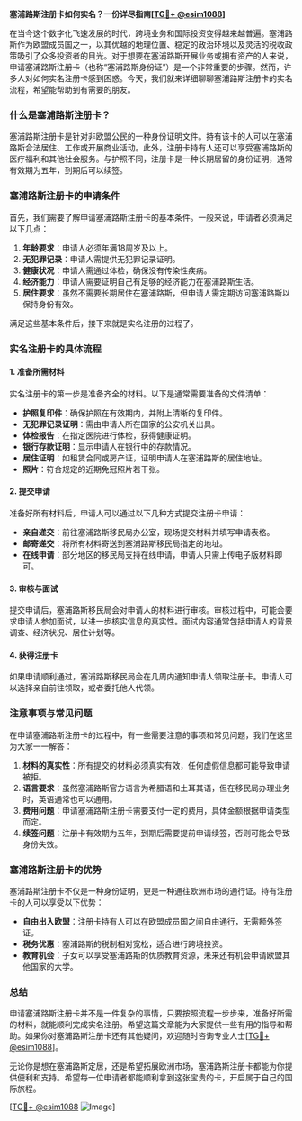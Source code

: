 **塞浦路斯注册卡如何实名？一份详尽指南[[TG💪+ @esim1088](https://t.me/s/esim1088)]**

在当今这个数字化飞速发展的时代，跨境业务和国际投资变得越来越普遍。塞浦路斯作为欧盟成员国之一，以其优越的地理位置、稳定的政治环境以及灵活的税收政策吸引了众多投资者的目光。对于想要在塞浦路斯开展业务或拥有资产的人来说，申请塞浦路斯注册卡（也称“塞浦路斯身份证”）是一个非常重要的步骤。然而，许多人对如何实名注册卡感到困惑。今天，我们就来详细聊聊塞浦路斯注册卡的实名流程，希望能帮助到有需要的朋友。

### 什么是塞浦路斯注册卡？

塞浦路斯注册卡是针对非欧盟公民的一种身份证明文件。持有该卡的人可以在塞浦路斯合法居住、工作或开展商业活动。此外，注册卡持有人还可以享受塞浦路斯的医疗福利和其他社会服务。与护照不同，注册卡是一种长期居留的身份证明，通常有效期为五年，到期后可以续签。

### 塞浦路斯注册卡的申请条件

首先，我们需要了解申请塞浦路斯注册卡的基本条件。一般来说，申请者必须满足以下几点：

1. **年龄要求**：申请人必须年满18周岁及以上。
2. **无犯罪记录**：申请人需提供无犯罪记录证明。
3. **健康状况**：申请人需通过体检，确保没有传染性疾病。
4. **经济能力**：申请人需要证明自己有足够的经济能力在塞浦路斯生活。
5. **居住要求**：虽然不需要长期居住在塞浦路斯，但申请人需定期访问塞浦路斯以保持身份有效。

满足这些基本条件后，接下来就是实名注册的过程了。

### 实名注册卡的具体流程

#### 1. 准备所需材料

实名注册卡的第一步是准备齐全的材料。以下是通常需要准备的文件清单：

- **护照复印件**：确保护照在有效期内，并附上清晰的复印件。
- **无犯罪记录证明**：需由申请人所在国家的公安机关出具。
- **体检报告**：在指定医院进行体检，获得健康证明。
- **银行存款证明**：显示申请人在银行中的存款情况。
- **居住证明**：如租赁合同或房产证，证明申请人在塞浦路斯的居住地址。
- **照片**：符合规定的近期免冠照片若干张。

#### 2. 提交申请

准备好所有材料后，申请人可以通过以下几种方式提交注册卡申请：

- **亲自递交**：前往塞浦路斯移民局办公室，现场提交材料并填写申请表格。
- **邮寄递交**：将所有材料寄送到塞浦路斯移民局指定的地址。
- **在线申请**：部分地区的移民局支持在线申请，申请人只需上传电子版材料即可。

#### 3. 审核与面试

提交申请后，塞浦路斯移民局会对申请人的材料进行审核。审核过程中，可能会要求申请人参加面试，以进一步核实信息的真实性。面试内容通常包括申请人的背景调查、经济状况、居住计划等。

#### 4. 获得注册卡

如果申请顺利通过，塞浦路斯移民局会在几周内通知申请人领取注册卡。申请人可以选择亲自前往领取，或者委托他人代领。

### 注意事项与常见问题

在申请塞浦路斯注册卡的过程中，有一些需要注意的事项和常见问题，我们在这里为大家一一解答：

1. **材料的真实性**：所有提交的材料必须真实有效，任何虚假信息都可能导致申请被拒。
2. **语言要求**：虽然塞浦路斯官方语言为希腊语和土耳其语，但在移民局办理业务时，英语通常也可以通用。
3. **费用问题**：申请塞浦路斯注册卡需要支付一定的费用，具体金额根据申请类型而定。
4. **续签问题**：注册卡有效期为五年，到期后需要提前申请续签，否则可能会导致身份失效。

### 塞浦路斯注册卡的优势

塞浦路斯注册卡不仅是一种身份证明，更是一种通往欧洲市场的通行证。持有注册卡的人可以享受以下优势：

- **自由出入欧盟**：注册卡持有人可以在欧盟成员国之间自由通行，无需额外签证。
- **税务优惠**：塞浦路斯的税制相对宽松，适合进行跨境投资。
- **教育机会**：子女可以享受塞浦路斯的优质教育资源，未来还有机会申请欧盟其他国家的大学。

### 总结

申请塞浦路斯注册卡并不是一件复杂的事情，只要按照流程一步步来，准备好所需的材料，就能顺利完成实名注册。希望这篇文章能为大家提供一些有用的指导和帮助。如果你对塞浦路斯注册卡还有其他疑问，欢迎随时咨询专业人士[[TG💪+ @esim1088](https://t.me/s/esim1088)]。

无论你是想在塞浦路斯定居，还是希望拓展欧洲市场，塞浦路斯注册卡都能为你提供便利和支持。希望每一位申请者都能顺利拿到这张宝贵的卡，开启属于自己的国际旅程。

[[TG💪+ @esim1088](https://t.me/s/esim1088) ![Image](https://i.postimg.cc/4NQfJmqS/Snipaste-2025-05-13-00-14-12.png)]